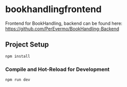 # bookhandlingfrontend

Frontend for BookHandling, backend can be found here:
https://github.com/PerEvermo/BookHandling-Backend

## Project Setup

```sh
npm install
```

### Compile and Hot-Reload for Development

```sh
npm run dev
```